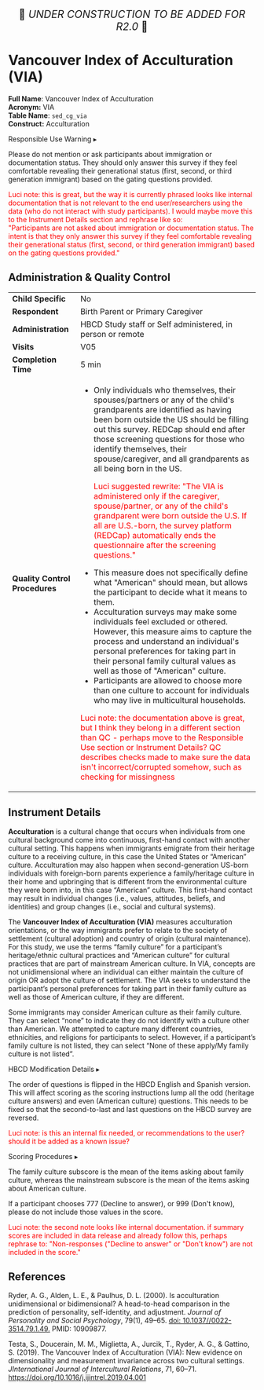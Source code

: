 <p style="text-align: center; font-size: 1.5em;">🚧 <i>UNDER CONSTRUCTION TO BE ADDED FOR R2.0</i> 🚧 </p>

# Vancouver Index of Acculturation (VIA)

**Full Name**: Vancouver Index of Acculturation       
**Acronym:** VIA           
**Table Name**: `sed_cg_via`    
**Construct:** Acculturation

<div id="alert" class="alert-banner" onclick="toggleCollapse(this)">
  <span class="emoji"><i class="fas fa-exclamation-triangle"></i></span>
  <span class="text-with-link">
  <span class="text">Responsible Use Warning</span>
  <a class="anchor-link" href="#alert" title="Copy link">
  <i class="fa-solid fa-link"></i>
  </a>
  </span>
  <span class="arrow">▸</span>
</div>
<div class="alert-collapsible-content">
<p>Please do not mention or ask participants about immigration or documentation status. They should only answer this survey if they feel comfortable revealing their generational status (first, second, or third generation immigrant) based on the gating questions provided.</p>

<p style="color: red;">Luci note: this is great, but the way it is currently phrased looks like internal documentation that is not relevant to the end user/researchers using the data (who do not interact with study participants). I would maybe move this to the Instrument Details section and rephrase like so:<br>
"Participants are not asked about immigration or documentation status. The intent is that they only answer this survey if they feel comfortable revealing their generational status (first, second, or third generation immigrant) based on the gating questions provided."</p>
</div>

## Administration & Quality Control
<table class="table-no-vertical-lines" style="width: 100%; border-collapse: collapse; table-layout: fixed;">
<tbody>
<tr><td><b>Child Specific</b></td>
<td>No</td></tr>
<tr><td><b>Respondent</b></td>
<td>Birth Parent or Primary Caregiver</td></tr>
<tr><td><b>Administration</b></td>
<td style="word-wrap: break-word; white-space: normal;">HBCD Study staff or Self administered, in person or remote</td></tr>
<tr><td><b>Visits</b></td>
<td>V05</td></tr>
<tr><td><b>Completion Time</b></td>
<td>5 min</td></tr>
<tr><td><b>Quality Control Procedures</b></td>
<td style="word-wrap: break-word; white-space: normal;">
<ul>
  <li>Only individuals who themselves, their spouses/partners or any of the child's grandparents are identified as having been born outside the US should be filling out this survey. REDCap should end after those screening questions for those who identify themselves, their spouse/caregiver, and all grandparents as all being born in the US.<br>
  <p style="color: red;">Luci suggested rewrite: "The VIA is administered only if the caregiver, spouse/partner, or any of the child's grandparent were born outside the U.S. If all are U.S.-born, the survey platform (REDCap) automatically ends the questionnaire after the screening questions."
  </p></li>
  <li>This measure does not specifically define what "American" should mean, but allows the participant to decide what it means to them.</li>
  <li>Acculturation surveys may make some individuals feel excluded or othered. However, this measure aims to capture the process and understand an individual's personal preferences for taking part in their personal family cultural values as well as those of "American" culture.</li>
  <li>Participants are allowed to choose more than one culture to account for individuals who may live in multicultural households.</li>
</ul>
<p style="color: red;">Luci note: the documentation above is great, but I think they belong in a different section than QC - perhaps move to the Responsible Use section or Instrument Details? QC describes checks made to make sure the data isn't incorrect/corrupted somehow, such as checking for missingness</p>
</td></tr>      
</tbody>
</table>



## Instrument Details

**Acculturation** is a cultural change that occurs when individuals from one cultural background come into continuous, first-hand contact with another cultural setting. This happens when immigrants emigrate from their heritage culture to a receiving culture, in this case the United States or “American” culture. Acculturation may also happen when second-generation US-born individuals with foreign-born parents experience a family/heritage culture in their home and upbringing that is different from the environmental culture they were born into, in this case “American” culture. This first-hand contact may result in individual changes (i.e., values, attitudes, beliefs, and identities) and group changes (i.e., social and cultural systems). 

The **Vancouver Index of Acculturation (VIA)** measures acculturation orientations, or the way immigrants prefer to relate to the society of settlement (cultural adoption) and country of origin (cultural maintenance). For this study, we use the terms “family culture” for a participant’s heritage/ethnic cultural practices and “American culture” for cultural practices that are part of mainstream American culture. In VIA, concepts are not unidimensional where an individual can either maintain the culture of origin OR adopt the culture of settlement. The VIA seeks to understand the participant’s personal preferences for taking part in their family culture as well as those of American culture, if they are different.

Some immigrants may consider American culture as their family culture. They can select “none” to indicate they do not identify with a culture other than American. We attempted to capture many different countries, ethnicities, and religions for participants to select. However, if a participant’s family culture is not listed, they can select “None of these apply/My family culture is not listed”.

<div id="hbcd-mod" class="table-banner" onclick="toggleCollapse(this)">
  <span class="emoji"><i class="fa fa-gear"></i></span>
  <span class="text-with-link">
  <span class="text">HBCD Modification Details</span>
  <a class="anchor-link" href="#hbcd-mod" title="Copy link">
  <i class="fa-solid fa-link"></i>
  </a>
  </span>
  <span class="arrow">▸</span>
</div>
<div class="collapsible-content">
<p>The order of questions is flipped in the HBCD English and Spanish version. This will affect scoring as the scoring instructions lump all the odd (heritage culture answers) and even (American culture) questions. This needs to be fixed so that the second-to-last and last questions on the HBCD survey are reversed.</p>
<p style="color: red;">Luci note: is this an internal fix needed, or recommendations to the user? should it be added as a known issue?</p> 
</div>

<div id="scoring" class="table-banner" onclick="toggleCollapse(this)">
  <span class="emoji"><i class="fa fa-calculator"></i></span>
  <span class="text-with-link">
  <span class="text">Scoring Procedures</span>
  <a class="anchor-link" href="#scoring" title="Copy link">
  <i class="fa-solid fa-link"></i>
  </a>
  </span>
  <span class="arrow">▸</span>
</div>
<div class="collapsible-content">
<p>The family culture subscore is the mean of the items asking about family culture, whereas the mainstream subscore is the mean of the items asking about American culture.</p>
<p>If a participant chooses 777 (Decline to answer), or 999 (Don't know), please do not include those values in the score.</p>

<p style="color: red;">Luci note: the second note looks like internal documentation. if summary scores are included in data release and already follow this, perhaps rephrase to: "Non-responses ("Decline to answer" or "Don't know") are not included in the score."</p> 
</div>

## References

<div class="references">
  <p>Ryder, A. G., Alden, L. E., & Paulhus, D. L. (2000). Is acculturation unidimensional or bidimensional? A head-to-head comparison in the prediction of personality, self-identity, and adjustment. <i>Journal of Personality and Social Psychology</i>, 79(1), 49–65. <a href="https://doi.org/10.1037//0022-3514.79.1.49">doi: 10.1037//0022-3514.79.1.49.</a> PMID: 10909877.</p>
  <p>Testa, S., Doucerain, M. M., Miglietta, A., Jurcik, T., Ryder, A. G., & Gattino, S. (2019). The Vancouver Index of Acculturation (VIA): New evidence on dimensionality and measurement invariance across two cultural settings. <i>JInternational Journal of Intercultural Relations</i>, 71, 60–71. <a href="https://doi.org/10.1016/j.ijintrel.2019.04.001">https://doi.org/10.1016/j.ijintrel.2019.04.001</a></p>
</div>
<br>
<br>




